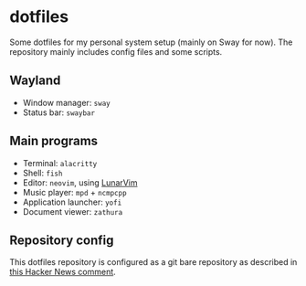 # dotfiles

Some dotfiles for my personal system setup (mainly on Sway for now). The repository mainly includes config files and some scripts.

## Wayland

- Window manager: `sway`
- Status bar: `swaybar`

## Main programs

- Terminal: `alacritty`
- Shell: `fish`
- Editor: `neovim`, using [LunarVim](https://www.lunarvim.org/)
- Music player: `mpd` + `ncmpcpp`
- Application launcher: `yofi`
- Document viewer: `zathura`

## Repository config

This dotfiles repository is configured as a git bare repository as described in [this Hacker News comment](https://news.ycombinator.com/item?id=11070797 "Hacker News").
